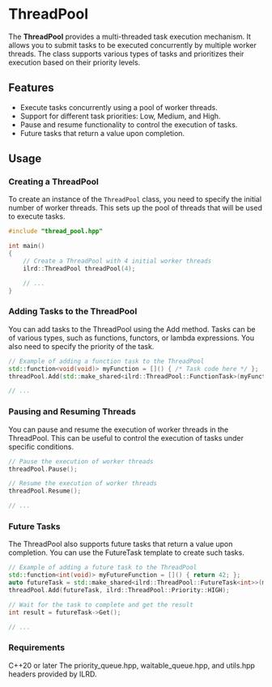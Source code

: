 # ThreadPool

The **ThreadPool** provides a multi-threaded task execution mechanism. It allows you to submit tasks to be executed concurrently by multiple worker threads. The class supports various types of tasks and prioritizes their execution based on their priority levels.

## Features

- Execute tasks concurrently using a pool of worker threads.
- Support for different task priorities: Low, Medium, and High.
- Pause and resume functionality to control the execution of tasks.
- Future tasks that return a value upon completion.

## Usage

### Creating a ThreadPool

To create an instance of the `ThreadPool` class, you need to specify the initial number of worker threads. This sets up the pool of threads that will be used to execute tasks.

```cpp
#include "thread_pool.hpp"

int main()
{
    // Create a ThreadPool with 4 initial worker threads
    ilrd::ThreadPool threadPool(4);

    // ...
}
```

### Adding Tasks to the ThreadPool
You can add tasks to the ThreadPool using the Add method. Tasks can be of various types, such as functions, functors, or lambda expressions. You also need to specify the priority of the task.

```cpp
// Example of adding a function task to the ThreadPool
std::function<void(void)> myFunction = []() { /* Task code here */ };
threadPool.Add(std::make_shared<ilrd::ThreadPool::FunctionTask>(myFunction), ilrd::ThreadPool::Priority::MEDIUM);

// ...
```

### Pausing and Resuming Threads

You can pause and resume the execution of worker threads in the ThreadPool. This can be useful to control the execution of tasks under specific conditions.

```cpp
// Pause the execution of worker threads
threadPool.Pause();

// Resume the execution of worker threads
threadPool.Resume();

// ...

```

### Future Tasks

The ThreadPool also supports future tasks that return a value upon completion. You can use the FutureTask template to create such tasks.

```cpp
// Example of adding a future task to the ThreadPool
std::function<int(void)> myFutureFunction = []() { return 42; };
auto futureTask = std::make_shared<ilrd::ThreadPool::FutureTask<int>>(myFutureFunction);
threadPool.Add(futureTask, ilrd::ThreadPool::Priority::HIGH);

// Wait for the task to complete and get the result
int result = futureTask->Get();

// ...
```
### Requirements
C++20 or later
The priority_queue.hpp, waitable_queue.hpp, and utils.hpp headers provided by ILRD.

















